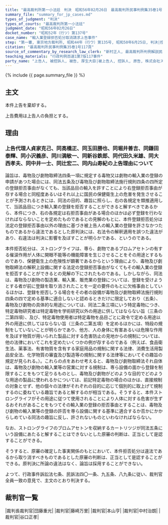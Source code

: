 ```yaml
---
title: "最高裁判所第一小法廷　判決　昭和56年02月26日　最高裁判所民事判例集35巻1号117頁"
summary_file: "summary_for_jp_cases.md"
types_of_judgment: "判決"
types_of_courts: "最高裁判所第一小法廷"
judgment_date: "昭和56年02月26日"
docket_number: "昭和52年（行ツ）第137号"
case_name: "輸入業登録拒否処分取消請求上告事件"
step: "第一審, 東京地方裁判所, 昭和44年（行ウ）第135号, 昭和50年6月25日, 判決|控訴審, 東京高等裁判所, 昭和50年（行コ）第42号, 昭和52年9月22日, 判決|上告審, 最高裁判所第一小法廷, 昭和52年（行ツ）第136号, 昭和56年2月26日, 判決"
citation: "最高裁判所民事判例集35巻1号117頁"
source_of_commentary_by_research_law_clerk: "新村正人, 最高裁判所判例解説民事篇昭和56年度78頁"
teaching_materials: "行政判例百選1第7版117事件"
party_name: "上告人, 被控訴人, 被告, 厚生大臣|被上告人, 控訴人, 原告, 株式会社ストロングライフカプセルズ"
---
```




{% include {{ page.summary_file }}  %}




## 主文



本件上告を棄却する。

上告費用は上告人の負担とする。





## 理由



### 上告代理人貞家克己、同高橋正、同玉田勝也、同堀井善吉、同鎌田泰輝、同小沢義彦、同川満敏一、同新谷鉄郎、同代田久米雄、同大西孝夫、同中井一士、同辻宏二、同内山寿紀の上告理由について

論旨は、毒物及び劇物取締法四条一項に規定する毒物又は劇物の輸入業の登録の申請があつた場合には、同法五条及び毒物及び劇物取締法施行規則四条の四所定の登録拒否事由がなくても、当該品目の輸入を許すことにより右登録拒否事由が存する場合と同程度あるいはそれ以上に国民の保健衛生上の危害を発生させることが予測されるときには、同法の目的、趣旨に照らし、右の各規定を類推適用して、当該品目につき輸入業の登録を拒否することができると解すべきであるから、本件につき、右の各規定は右拒否事由がある場合のほかは必ず登録を行わなければならないことを定めたものであるとの見解のもとに、本件登録拒否処分は法定の登録拒否事由以外の理由に基づき被上告人の輸入業の登録を許さなかつたものであるから違法であるとした原判決には、右法令の解釈適用を誤つた違法があり、右違法は判決に影響を及ぼすことが明らかである、というのである。

本件拒否処分は、ストロングライフは、専ら、劇物であるブロムアセトンの有する催涙作用が人体に開眼不能等の機能障害を生じさせることをその用途とするものであり、保健衛生上の危険性が顕著であるからという理由により、毒物及び劇物取締法の解釈上設備に関する法定の登録拒否事由がなくてもその輸入業の登録を拒否することができるとの見解の下にされたものである。しかしながら、同法は、毒物及び劇物の製造業、輸入業、販売業の登録については、登録を受けようとする者が前に登録を取り消されたことを一定の要件のもとに欠格事由としているほかは、登録を拒否しうる場合をその者の設備が毒物及び劇物取締法施行規則四条の四で定める基準に適合しないと認めるときだけに限定しており（五条）、毒物及び劇物の具体的な用途については、同法二条三項にいう特定毒物につき、特定毒物研究者は特定毒物を学術研究以外の用途に供してはならない旨（三条の二第四項）、及び、特定毒物使用者は特定毒物を品目ごとに政令で定める用途以外の用途に供してはならない旨（三条の二第五項）を定めるほかには、特段の規制をしていないことが明らかであり、他方、人の身体に有害あるいは危険な作用を及ぼす物質が用いられた製品に対する危害防止の見地からの規制については、他の法律においてこれを定めたいくつかの例が存するのである（例えば、食品衛生法、薬事法、有害物質を含有する家庭用品の規制に関する法律、消費生活用製品安全法、化学物質の審査及び製造等の規制に関する法律等においてその趣旨の規定が見られる。）。これらの点をあわせ考えると、毒物及び劇物取締法それ自体は、毒物及び劇物の輸入業等の営業に対する規制は、専ら設備の面から登録を制限することをもつて足りるものとし、毒物及び劇物がどのような目的でどのような用途の製品に使われるかについては、前記特定毒物の場合のほかは、直接規制の対象とせず、他の個々の法律がそれぞれの目的に応じて個別的に取上げて規制するのに委ねている趣旨であると解するのが相当である。そうすると、本件ストロングライフがその用途に従つて使用されることにより人体に対する危害が生ずるおそれがあることをもつてその輸入業の登録の拒否事由とすることは、毒物及び劇物の輸入業等の登録の許否を専ら設備に関する基準に適合するか否かにかからしめている同法の趣旨に反し、許されないものといわなければならない。

なお、ストロングライフのブロムアセトンを収納するカートリツジが同法五条にいう設備にあたると解することはできないとした原審の判断は、正当として是認することができる。

そうすると、原審の確定した事実関係のもとにおいて、本件拒否処分は違法であるから取り消すべきものであるとした原審の判断は、正当として是認することができる。原判決に所論の違法はなく、論旨は採用することができない。

よつて、行政事件訴訟法七条、民訴法四〇一条、九五条、八九条に従い、裁判官全員一致の意見で、主文のとおり判決する。

## 裁判官一覧

|裁判長裁判官|団藤重光|
|裁判官|藤崎万里|
|裁判官|本山亨|
|裁判官|中村治朗|
|裁判官|谷口正孝|





